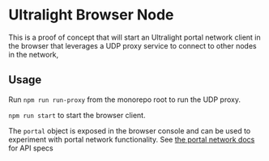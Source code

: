 # Ultralight Browser Node

This is a proof of concept that will start an Ultralight portal network client in the browser that leverages a UDP proxy service to connect to other nodes in the network,
## Usage

Run `npm run run-proxy` from the monorepo root to run the UDP proxy.  

`npm run start` to start the browser client.

The `portal` object is exposed in the browser console and can be used to experiment with portal network functionality.  See [the portal network docs](../portalnetwork/docs/modules.md) for API specs





